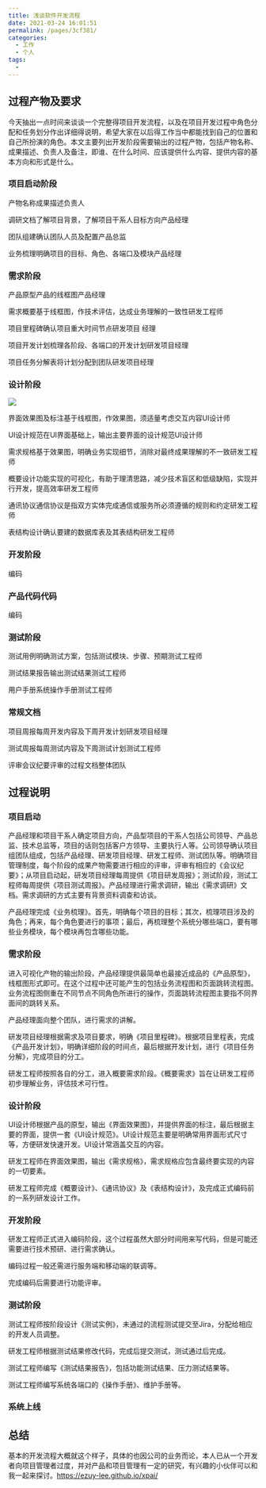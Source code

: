 ```yaml
---
title: 浅谈软件开发流程
date: 2021-03-24 16:01:51
permalink: /pages/3cf381/
categories:
  - 工作
  - 个人
tags:
  - 
---
```

## 过程产物及要求

今天抽出一点时间来谈谈一个完整得项目开发流程，以及在项目开发过程中角色分配和任务划分作出详细得说明，希望大家在以后得工作当中都能找到自己的位置和自己所扮演的角色。本文主要列出开发阶段需要输出的过程产物，包括产物名称、成果描述、负责人及备注，即谁、在什么时间、应该提供什么内容、提供内容的基本方向和形式是什么。

### 项目启动阶段

产物名称成果描述负责人

调研文档了解项目背景，了解项目干系人目标方向产品经理

团队组建确认团队人员及配置产品总监

业务梳理明确项目的目标、角色、各端口及模块产品经理

### 需求阶段

产品原型产品的线框图产品经理

需求概要基于线框图，作技术评估，达成业务理解的一致性研发工程师

项目里程碑确认项目重大时间节点研发项目 经理

项目开发计划梳理各阶段、各端口的开发计划研发项目经理

项目任务分解表将计划分配到团队研发项目经理

### 设计阶段



![](https://cdn.jsdelivr.net/gh/Ezuy-Lee/RainzeDrawingBed/media/UI%E6%B5%81%E7%A8%8B%E8%A7%84%E8%8C%83.jpg)





界面效果图及标注基于线框图，作效果图，须适量考虑交互内容UI设计师

UI设计规范在UI界面基础上，输出主要界面的设计规范UI设计师

需求规格基于效果图，明确业务实现细节，消除对最终成果理解的不一致研发工程师

概要设计功能实现的可视化，有助于理清思路，减少技术盲区和低级缺陷，实现并行开发，提高效率研发工程师

通讯协议通信协议是指双方实体完成通信或服务所必须遵循的规则和约定研发工程师

表结构设计确认要建的数据库表及其表结构研发工程师

### 开发阶段

编码

### 产品代码代码

编码

### 测试阶段

测试用例明确测试方案，包括测试模块、步骤、预期测试工程师

测试结果报告输出测试结果测试工程师

用户手册系统操作手册测试工程师

### 常规文档

项目周报每周开发内容及下周开发计划研发项目经理

测试周报每周测试内容及下周测试计划测试工程师

评审会议纪要评审的过程文档整体团队



## 过程说明

### 项目启动

产品经理和项目干系人确定项目方向，产品型项目的干系人包括公司领导、产品总监、技术总监等，项目的话则包括客户方领导、主要执行人等。公司领导确认项目组团队组成，包括产品经理、研发项目经理、研发工程师、测试团队等。明确项目管理制度，每个阶段的成果产物需要进行相应的评审，评审有相应的《会议纪要》；从项目启动起，研发项目经理每周提供《项目研发周报》；测试阶段，测试工程师每周提供《项目测试周报》。产品经理进行需求调研，输出《需求调研》文档。需求调研的方式主要有背景资料调查和访谈。

产品经理完成《业务梳理》。首先，明确每个项目的目标；其次，梳理项目涉及的角色；再来，每个角色要进行的事项；最后，再梳理整个系统分哪些端口，要有哪些业务模块，每个模块再包含哪些功能。

### 需求阶段

进入可视化产物的输出阶段，产品经理提供最简单也最接近成品的《产品原型》，线框图形式即可。在这个过程中还可能产生的包括业务流程图和页面跳转流程图。业务流程图侧重在不同节点不同角色所进行的操作，页面跳转流程图主要指不同界面间的跳转关系。

产品经理面向整个团队，进行需求的讲解。

研发项目经理根据需求及项目要求，明确《项目里程碑》。根据项目里程表，完成《产品开发计划》，明确详细阶段的时间点，最后根据开发计划，进行《项目任务分解》，完成项目的分工。

研发工程师按照各自的分工，进入概要需求阶段。《概要需求》旨在让研发工程师初步理解业务，评估技术可行性。

### 设计阶段

UI设计师根据产品的原型，输出《界面效果图》，并提供界面的标注，最后根据主要的界面，提供一套《UI设计规范》。UI设计规范主要是明确常用界面形式尺寸等，方便研发快速开发。UI设计常涵盖交互的内容。

研发工程师在界面效果图，输出《需求规格》，需求规格应包含最终要实现的内容的一切要素。

研发工程师完成《概要设计》、《通讯协议》及《表结构设计》，及完成正式编码前的一系列研发设计工作。

### 开发阶段

研发工程师正式进入编码阶段，这个过程虽然大部分时间用来写代码，但是可能还需要进行技术预研、进行需求确认。

编码过程一般还需进行服务端和移动端的联调等。

完成编码后需要进行功能评审。

### 测试阶段

测试工程师按阶段设计《测试实例》，未通过的流程测试提交至Jira，分配给相应的开发人员调整。

研发工程师根据测试结果修改代码，完成后提交测试，测试通过后完成。

测试工程师编写《测试结果报告》，包括功能测试结果、压力测试结果等。

测试工程师编写系统各端口的《操作手册》、维护手册等。

### 系统上线



## 总结

基本的开发流程大概就这个样子，具体的也因公司的业务而论，本人已从一个开发者向项目管理者过度，并对产品和项目管理有一定的研究，有兴趣的小伙伴可以和我一起来探讨。https://ezuy-lee.github.io/xpai/

